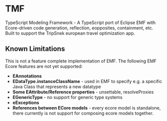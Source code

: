 # TMF
TypeScript Modeling Framework - A TypeScript port of Eclipse EMF with Ecore-driven code generation, reflection, eopposites, containment, etc. Built to support the TripSnek european travel optimization app.


## Known Limitations

This is not a feature complete implementation of EMF. The following EMF Ecore features are not yet supported:

 - **EAnnotations**
 - **EDataType.instanceClassName** - used in EMF to specify e.g. a specific Java Class that represents a new datatype
 - **Some EAttribute/Reference properties** - unsettable, resolveProxies
 - **EGenericType** - no support for generic type systems
 - **eExceptions**
 - **References between ECore models** - every ecore model is standalone, there currently is not support for composing ecore models together.